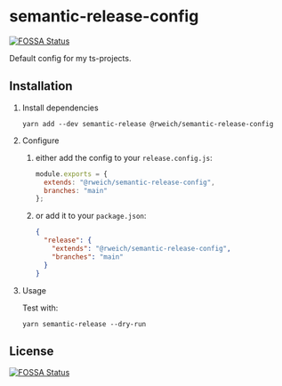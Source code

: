 # semantic-release-config
[![FOSSA Status](https://app.fossa.com/api/projects/git%2Bgithub.com%2Frweich%2Fsemantic-release-config.svg?type=shield)](https://app.fossa.com/projects/git%2Bgithub.com%2Frweich%2Fsemantic-release-config?ref=badge_shield)


Default config for my ts-projects.

## Installation

1. Install dependencies

    ```shell
    yarn add --dev semantic-release @rweich/semantic-release-config
    ```

1. Configure
    1. either add the config to your `release.config.js`:

        ```javascript
        module.exports = {
          extends: "@rweich/semantic-release-config",
          branches: "main"
        };
        ```

    1. or add it to your `package.json`:

        ```json
        {
          "release": {
            "extends": "@rweich/semantic-release-config",
            "branches": "main"
          }
        }
        ```

1. Usage

   Test with:

   ```shell
   yarn semantic-release --dry-run
   ```


## License
[![FOSSA Status](https://app.fossa.com/api/projects/git%2Bgithub.com%2Frweich%2Fsemantic-release-config.svg?type=large)](https://app.fossa.com/projects/git%2Bgithub.com%2Frweich%2Fsemantic-release-config?ref=badge_large)
